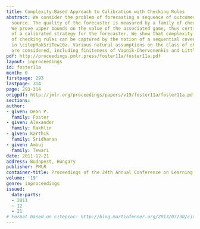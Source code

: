 ```yaml
---
title: Complexity-Based Approach to Calibration with Checking Rules
abstract: We consider the problem of forecasting a sequence of outcomes from an unknown
  source. The quality of the forecaster is measured by a family of checking rules.
  We prove upper bounds on the value of the associated game, thus certifying the existence
  of a calibrated strategy for the forecaster. We show that complexity of the family
  of checking rules can be captured by the notion of a sequential cover introduced
  in \citepRakSriTew10a. Various natural assumptions on the class of checking rules
  are considered, including finiteness of Vapnik-Chervonenkis and Littlestone’s dimensions.
pdf: http://proceedings.pmlr.press/foster11a/foster11a.pdf
layout: inproceedings
id: foster11a
month: 0
firstpage: 293
lastpage: 314
page: 293-314
origpdf: http://jmlr.org/proceedings/papers/v19/foster11a/foster11a.pdf
sections: 
author:
- given: Dean P.
  family: Foster
- given: Alexander
  family: Rakhlin
- given: Karthik
  family: Sridharan
- given: Ambuj
  family: Tewari
date: 2011-12-21
address: Budapest, Hungary
publisher: PMLR
container-title: Proceedings of the 24th Annual Conference on Learning Theory
volume: '19'
genre: inproceedings
issued:
  date-parts:
  - 2011
  - 12
  - 21
# Format based on citeproc: http://blog.martinfenner.org/2013/07/30/citeproc-yaml-for-bibliographies/
---
```

